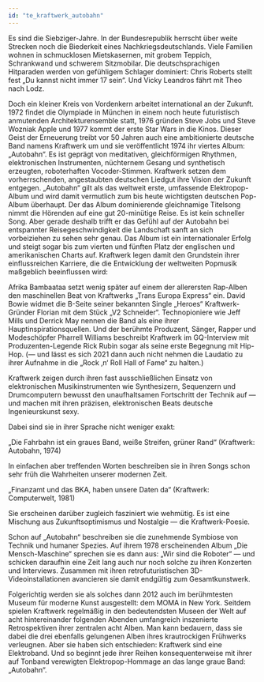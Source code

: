 ```yaml
---
id: "te_kraftwerk_autobahn"
---
```


Es sind die Siebziger-Jahre. In der Bundesrepublik herrscht über weite Strecken noch die Biederkeit eines Nachkriegsdeutschlands. Viele Familien wohnen in schmucklosen Mietskasernen, mit grobem Teppich, Schrankwand und schwerem Sitzmobilar. Die deutschsprachigen Hitparaden werden von gefühligem Schlager dominiert: Chris Roberts stellt fest „Du kannst nicht immer 17 sein“. Und Vicky Leandros fährt mit Theo nach Lodz.

Doch ein kleiner Kreis von Vordenkern arbeitet international an der Zukunft. 1972 findet die Olympiade in München in einem noch heute futuristisch anmutenden Architekturensemble statt, 1976 gründen Steve Jobs und Steve Wozniak Apple und 1977 kommt der erste Star Wars in die Kinos.
Dieser Geist der Erneuerung treibt vor 50 Jahren auch eine ambitionierte deutsche Band namens Kraftwerk um und sie veröffentlicht 1974 ihr viertes Album: „Autobahn“.
Es ist geprägt von meditativen, gleichförmigen Rhythmen, elektronischen Instrumenten, nüchternem Gesang und synthetisch erzeugten, roboterhaften Vocoder-Stimmen. Kraftwerk setzen dem vorherrschenden, angestaubten deutschen Liedgut ihre Vision der Zukunft entgegen.
„Autobahn“ gilt als das weltweit erste, umfassende Elektropop-Album und wird damit vermutlich zum bis heute wichtigsten deutschen Pop-Album überhaupt. Der das Album dominierende gleichnamige Titelsong nimmt die Hörenden auf eine gut 20-minütige Reise. Es ist kein schneller Song. Aber gerade deshalb trifft er das Gefühl auf der Autobahn bei entspannter Reisegeschwindigkeit die Landschaft sanft an sich vorbeiziehen zu sehen sehr genau.
Das Album ist ein internationaler Erfolg und steigt sogar bis zum vierten und fünften Platz der englischen und amerikanischen Charts auf. Kraftwerk legen damit den Grundstein ihrer einflussreichen Karriere, die die Entwicklung der weltweiten Popmusik maßgeblich beeinflussen wird:

Afrika Bambaataa setzt wenig später auf einem der allerersten Rap-Alben den maschinellen Beat von Kraftwerks „Trans Europa Express“ ein. David Bowie widmet die B-Seite seiner bekannten Single „Heroes“ Kraftwerk-Gründer Florian mit dem Stück „V2 Schneider“. Technopioniere wie Jeff Mills und Derrick May nennen die Band als eine ihrer Hauptinspirationsquellen. Und der berühmte Produzent, Sänger, Rapper und Modeschöpfer Pharrell Williams beschreibt Kraftwerk im GQ-Interview mit Produzenten-Legende Rick Rubin sogar als seine erste Begegnung mit Hip-Hop. (— und lässt es sich 2021 dann auch nicht nehmen die Laudatio zu ihrer Aufnahme in die „Rock ‚n‘ Roll Hall of Fame“ zu halten.)

Kraftwerk zeigen durch ihren fast ausschließlichen Einsatz von elektronischen Musikinstrumenten wie Synthesizern, Sequenzern und Drumcomputern bewusst den unaufhaltsamen Fortschritt der Technik auf — und machen mit ihren präzisen, elektronischen Beats deutsche Ingenieurskunst sexy.

Dabei sind sie in ihrer Sprache nicht weniger exakt:

„Die Fahrbahn ist ein graues Band, weiße Streifen, grüner Rand“ (Kraftwerk: Autobahn, 1974)

In einfachen aber treffenden Worten beschreiben sie in ihren Songs schon sehr früh die Wahrheiten unserer modernen Zeit.

„Finanzamt und das BKA, haben unsere Daten da“ (Kraftwerk: Computerwelt, 1981)

Sie erscheinen darüber zugleich fasziniert wie wehmütig. Es ist eine Mischung aus Zukunftsoptimismus und Nostalgie — die Kraftwerk-Poesie.

Schon auf „Autobahn“ beschreiben sie die zunehmende Symbiose von Technik und    humaner Spezies. Auf ihrem 1978 erscheinenden Album „Die Mensch-Maschine“ sprechen sie es dann aus: „Wir sind die Roboter“ — und schicken daraufhin eine Zeit lang auch nur noch solche zu ihren Konzerten und Interviews. Zusammen mit ihren retrofuturistischen 3D-Videoinstallationen avancieren sie damit endgültig zum Gesamtkunstwerk.

Folgerichtig werden sie als solches dann 2012 auch im berühmtesten Museum für moderne Kunst ausgestellt: dem MOMA in New York. Seitdem spielen Kraftwerk regelmäßig in den bedeutendsten Museen der Welt auf acht hintereinander folgenden Abenden umfangreich inszenierte Retrospektiven ihrer zentralen acht Alben.
Man kann bedauern, dass sie dabei die drei ebenfalls gelungenen Alben ihres krautrockigen Frühwerks verleugnen. Aber sie haben sich entschieden: Kraftwerk sind eine Elektroband. Und so beginnt jede ihrer Reihen konsequenterweise mit ihrer auf Tonband verewigten Elektropop-Hommage an das lange graue Band: „Autobahn“.
